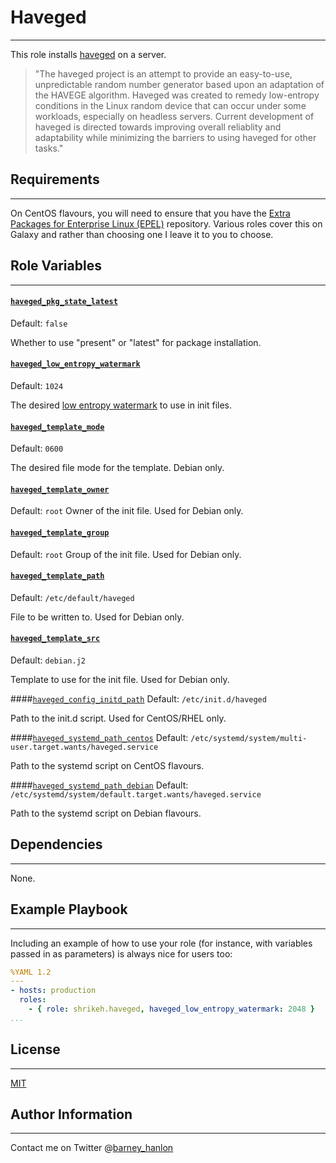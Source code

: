 # Haveged
------------

This role installs [haveged][haveged] on a server.

> "The haveged project is an attempt to provide an easy-to-use, unpredictable random number generator based upon an adaptation of the HAVEGE algorithm. Haveged was created to remedy low-entropy conditions in the Linux random device that can occur under some workloads, especially on headless servers. Current development of haveged is directed towards improving overall reliablity and adaptability while minimizing the barriers to using haveged for other tasks."

## Requirements
------------

On CentOS flavours, you will need to ensure that you have the [Extra Packages for Enterprise Linux (EPEL)][epel] repository. Various roles cover this on Galaxy and rather than choosing one I leave it to you to choose.

## Role Variables
--------------
#### [`haveged_pkg_state_latest`][haveged_pkg_state_latest]
Default: `false`

Whether to use "present" or "latest" for package installation.

#### [`haveged_low_entropy_watermark`][haveged_low_entropy_watermark]
Default: `1024`

The desired [low entropy watermark][haveged_low_entropy] to use in init files.

#### [`haveged_template_mode`][haveged_template_mode]
Default: `0600`

The desired file mode for the template. Debian only.

#### [`haveged_template_owner`][haveged_template_owner]
Default: `root`
Owner of the init file. Used for Debian only.

#### [`haveged_template_group`][haveged_template_group]
Default: `root`
Group of the init file. Used for Debian only.

#### [`haveged_template_path`][haveged_template_path]
Default: `/etc/default/haveged`

File to be written to. Used for Debian only.

#### [`haveged_template_src`][haveged_template_src]
Default: `debian.j2`

Template to use for the init file. Used for Debian only.

####[`haveged_config_initd_path`][haveged_config_initd_path]
Default: `/etc/init.d/haveged`

Path to the init.d script. Used for CentOS/RHEL only.

####[`haveged_systemd_path_centos`][haveged_systemd_path_centos]
Default: `/etc/systemd/system/multi-user.target.wants/haveged.service`

Path to the systemd script on CentOS flavours.

####[`haveged_systemd_path_debian`][haveged_systemd_path_debian]
Default: `/etc/systemd/system/default.target.wants/haveged.service`

Path to the systemd script on Debian flavours.

## Dependencies
------------
None.

## Example Playbook
----------------

Including an example of how to use your role (for instance, with variables passed in as parameters) is always nice for users too:

```YAML
%YAML 1.2
---
- hosts: production
  roles:
    - { role: shrikeh.haveged, haveged_low_entropy_watermark: 2048 }
...
```

## License
-------

[MIT][licence]

## Author Information
------------------

Contact me on Twitter @[barney_hanlon][twitter]

[haveged]: http://www.issihosts.com/haveged/ "Link to haveged documentation"
[epel]: https://fedoraproject.org/wiki/EPEL "Link to EPEL"
[twitter]: https://twitter.com/barney_hanlon "Link to my Twitter page"
[licence]: https://raw.githubusercontent.com/shrikeh/ansible-jumpcloud/master/LICENSE
[haveged_low_entropy]: https://www.digitalocean.com/community/tutorials/how-to-setup-additional-entropy-for-cloud-servers-using-haveged
[haveged_pkg_state_latest]: https://github.com/shrikeh/ansible-haveged/blob/master/defaults/main.yml#L3
[haveged_low_entropy_watermark]: https://github.com/shrikeh/ansible-haveged/blob/master/defaults/main.yml#L4
[haveged_template_mode]: https://github.com/shrikeh/ansible-haveged/blob/master/defaults/main.yml#L6
[haveged_template_owner]: https://github.com/shrikeh/ansible-haveged/blob/master/defaults/main.yml#L7
[haveged_template_group]: https://github.com/shrikeh/ansible-haveged/blob/master/defaults/main.yml#L8
[haveged_template_path]: https://github.com/shrikeh/ansible-haveged/blob/master/defaults/main.yml#L9
[haveged_template_src]: https://github.com/shrikeh/ansible-haveged/blob/master/defaults/main.yml#L10
[haveged_config_initd_path]: https://github.com/shrikeh/ansible-haveged/blob/master/defaults/main.yml#L12
[haveged_systemd_path_centos]: https://github.com/shrikeh/ansible-haveged/blob/master/defaults/main.yml#L14
[haveged_systemd_path_debian]: https://github.com/shrikeh/ansible-haveged/blob/master/defaults/main.yml#L15
